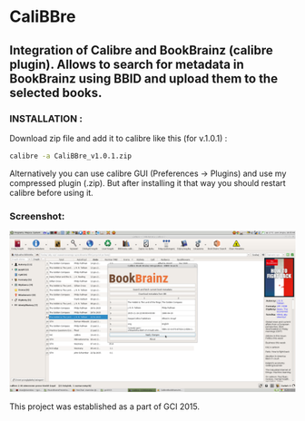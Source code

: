 # CaliBBre
## Integration of Calibre and BookBrainz (calibre plugin).   Allows to search for metadata in BookBrainz using BBID and upload them to the selected books.
### INSTALLATION :  
Download zip file and add it to calibre like this (for v.1.0.1) :
```bash
calibre -a CaliBBre_v1.0.1.zip
```
Alternatively you can use calibre GUI (Preferences -> Plugins) and use my compressed plugin (.zip).
But after installing it that way you should restart calibre before using it.

### Screenshot:
![alt_tag](images/zrz.png)

This project was established as a part of GCI 2015.

